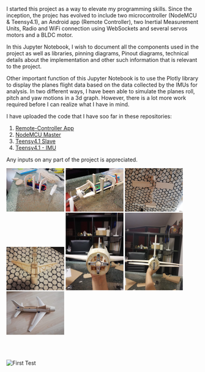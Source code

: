 I started this project as a way to elevate my programming skills. Since the inception, the projec has evolved to include two microcontroller (NodeMCU & Teensy4.1), an Android app (Remote Controller), two Inertial Measurement Units, Radio and WiFi connection using WebSockets and several servos motors and a BLDC motor. 

In this Jupyter Notebook, I wish to document all the components used in the project as well as libraries, pinning diagrams, Pinout diagrams, technical details about the implementation and other such information that is relevant to the project. 

Other important function of this Jupyter Notebook is to use the Plotly library to display the planes flight data based on the data collected by the IMUs for analysis. In two different ways, I have been able to simulate the planes roll, pitch and yaw motions in a 3d graph. However, there is a lot more work required before I can realize what I have in mind. 

I have uploaded the code that I have soo far in these repositories: 
1. [Remote-Controller App](https://github.com/SParishwad/Remote-Controller.git)
2. [NodeMCU Master](https://github.com/SParishwad/NodeMCU-Master.git)
3. [Teensy4.1 Slave](https://github.com/SParishwad/Teensy4.1-Slave.git)
4. [Teensy4.1 - IMU](https://github.com/SParishwad/Teensy4.1-10DOF_IMU.git)

Any inputs on any part of the project is appreciated. 

<p float="left">
  <img src="01_Images/Plane/Plane1.jpg" alt="How it started" width="30%" />
  <img src="01_Images/Plane/Plane2.jpg" alt="Fuselage" width="30%" /> 
  <img src="01_Images/Plane/Plane3.jpg" alt="Wings" width="30%" />
  <img src="01_Images/Plane/Plane4.jpg" alt="Wings taking shape" width="30%" />
  <img src="01_Images/Plane/Plane5.jpg" alt="Front" width="30%" />
  <img src="01_Images/Plane/Plane6.jpg" alt="Rear" width="30%" />
  <img src="01_Images/Plane/Plane7.jpg" alt="Almost complete" width="30%" />
</p>
<br>
<br>

![First Test](01_Images/Plane/FirstTest.gif)
